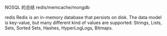 NOSQL 的总结
redis/memcache/mongdb

redis
 Redis is an in-memory database that persists on disk. 
 The data model is key-value, but many different kind of values are supported:
  Strings, Lists, Sets, Sorted Sets, Hashes, HyperLogLogs, Bitmaps.
